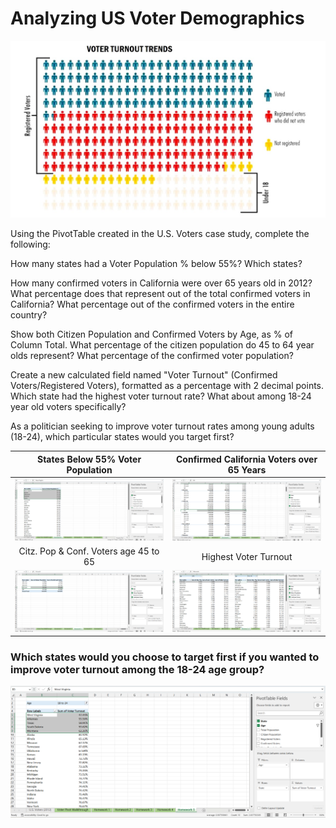 # Analyzing US Voter Demographics

<p align="center">
    <img src="https://github.com/mathewqpmiller/Excel-PivotTables/blob/main/Images/CaseStudies/VoterDemographics/VoterDemographics.jpg?w=700">
</p>

Using the PivotTable created in the U.S. Voters case study, complete the following:

How many states had a Voter Population % below 55%? Which states?

How many confirmed voters in California were over 65 years old in 2012? What percentage does that represent out of the total confirmed voters in California? What percentage out of the confirmed voters in the entire country?

Show both Citizen Population and Confirmed Voters by Age, as % of Column Total. What percentage of the citizen population do 45 to 64 year olds represent? What percentage of the confirmed voter population?   

Create a new calculated field named "Voter Turnout" (Confirmed Voters/Registered Voters), formatted as a percentage with 2 decimal points. Which state had the highest voter turnout rate? What about among 18-24 year old voters specifically?

As a politician seeking to improve voter turnout rates among young adults (18-24), which particular states would you target first?

|States Below 55% Voter Population|Confirmed California Voters over 65 Years|
|:-:|:-:|
|![States Below 55% Voter Population](https://github.com/mathewqpmiller/Excel-PivotTables/blob/main/Images/CaseStudies/VoterDemographics/Homework1.png?h=350&w=630)|![Confirmed California Voters over 65 Years](https://github.com/mathewqpmiller/Excel-PivotTables/blob/main/Images/CaseStudies/VoterDemographics/Homework2.png?h=350&w=630)|
|Citz. Pop & Conf. Voters age 45 to 65|Highest Voter Turnout|
|![Citz. Pop & Conf. Voters age 45 to 65](https://github.com/mathewqpmiller/Excel-PivotTables/blob/main/Images/CaseStudies/VoterDemographics/Homework3.png?h=350&w=630)|![Highest Voter Turnout](https://github.com/mathewqpmiller/Excel-PivotTables/blob/main/Images/CaseStudies/VoterDemographics/Homework4.png?h=350&w=630)|

### Which states would you choose to target first if you wanted to improve voter turnout among the 18-24 age group?

<p align="center">
    <img src="https://github.com/mathewqpmiller/Excel-PivotTables/blob/main/Images/CaseStudies/VoterDemographics/Homework5.png?w=1260">
</p>
